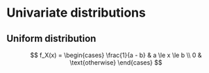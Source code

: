 # Univariate distributions 

## Uniform distribution 

$$
f_X(x) = 
\begin{cases}
\frac{1}{a - b} & a \le x \le b \\
0  & \text{otherwise}
\end{cases}
$$
